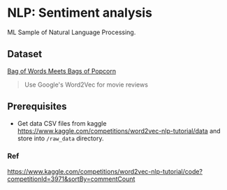 # NLP: Sentiment analysis

ML Sample of Natural Language Processing.

## Dataset

[Bag of Words Meets Bags of Popcorn](https://www.kaggle.com/c/word2vec-nlp-tutorial)
> Use Google's Word2Vec for movie reviews

## Prerequisites

- Get data CSV files from kaggle https://www.kaggle.com/competitions/word2vec-nlp-tutorial/data and store into `/raw_data` directory.

### Ref

https://www.kaggle.com/competitions/word2vec-nlp-tutorial/code?competitionId=3971&sortBy=commentCount
